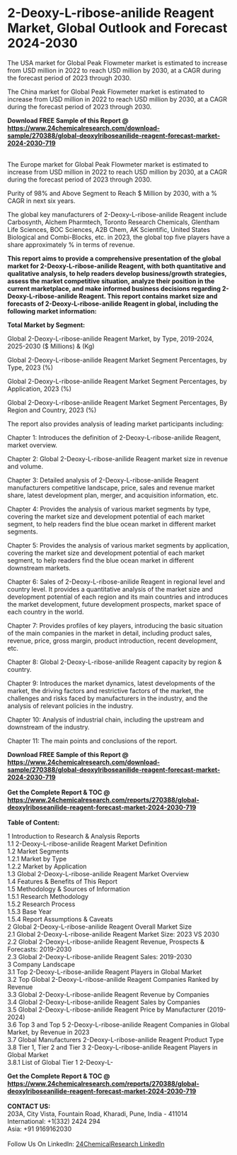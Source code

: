 <h1>2-Deoxy-L-ribose-anilide Reagent Market, Global Outlook and Forecast 2024-2030</h1><p>The USA market for Global Peak Flowmeter market is estimated to increase from USD million in 2022 to reach USD million by 2030, at a CAGR during the forecast period of 2023 through 2030.</p><p>
</p><p>The China market for Global Peak Flowmeter market is estimated to increase from USD million in 2022 to reach USD million by 2030, at a CAGR during the forecast period of 2023 through 2030.</p><div><b>Download FREE Sample of this Report @ 
            <a href="https://www.24chemicalresearch.com/download-sample/270388/global-deoxylriboseanilide-reagent-forecast-market-2024-2030-719">
            https://www.24chemicalresearch.com/download-sample/270388/global-deoxylriboseanilide-reagent-forecast-market-2024-2030-719</a></b></div><br><p>
</p><p>The Europe market for Global Peak Flowmeter market is estimated to increase from USD million in 2022 to reach USD million by 2030, at a CAGR during the forecast period of 2023 through 2030.</p><p>
Purity of 98% and Above Segment to Reach $ Million by 2030, with a % CAGR in next six years.</p><p>
The global key manufacturers of 2-Deoxy-L-ribose-anilide Reagent include Carbosynth, Alchem Pharmtech, Toronto Research Chemicals, Glentham Life Sciences, BOC Sciences, A2B Chem, AK Scientific, United States Biological and Combi-Blocks, etc. in 2023, the global top five players have a share approximately % in terms of revenue.</p><p>
<strong>This report aims to provide a comprehensive presentation of the global market for 2-Deoxy-L-ribose-anilide Reagent, with both quantitative and qualitative analysis, to help readers develop business/growth strategies, assess the market competitive situation, analyze their position in the current marketplace, and make informed business decisions regarding 2-Deoxy-L-ribose-anilide Reagent. This report contains market size and forecasts of 2-Deoxy-L-ribose-anilide Reagent in global, including the following market information:</strong></p><p>
</p><p>
<strong>Total Market by Segment:</strong></p><p>
Global 2-Deoxy-L-ribose-anilide Reagent Market, by Type, 2019-2024, 2025-2030 ($ Millions) &amp; (Kg)</p><p>
Global 2-Deoxy-L-ribose-anilide Reagent Market Segment Percentages, by Type, 2023 (%)</p><p>
</p><p>
Global 2-Deoxy-L-ribose-anilide Reagent Market Segment Percentages, by Application, 2023 (%)</p><p>
</p><p>
Global 2-Deoxy-L-ribose-anilide Reagent Market Segment Percentages, By Region and Country, 2023 (%)</p><p>
</p><p>
The report also provides analysis of leading market participants including:</p><p>
</p><p>
</p><p>
Chapter 1: Introduces the definition of 2-Deoxy-L-ribose-anilide Reagent, market overview.</p><p>
Chapter 2: Global 2-Deoxy-L-ribose-anilide Reagent market size in revenue and volume.</p><p>
Chapter 3: Detailed analysis of 2-Deoxy-L-ribose-anilide Reagent manufacturers competitive landscape, price, sales and revenue market share, latest development plan, merger, and acquisition information, etc.</p><p>
Chapter 4: Provides the analysis of various market segments by type, covering the market size and development potential of each market segment, to help readers find the blue ocean market in different market segments.</p><p>
Chapter 5: Provides the analysis of various market segments by application, covering the market size and development potential of each market segment, to help readers find the blue ocean market in different downstream markets.</p><p>
Chapter 6: Sales of 2-Deoxy-L-ribose-anilide Reagent in regional level and country level. It provides a quantitative analysis of the market size and development potential of each region and its main countries and introduces the market development, future development prospects, market space of each country in the world.</p><p>
Chapter 7: Provides profiles of key players, introducing the basic situation of the main companies in the market in detail, including product sales, revenue, price, gross margin, product introduction, recent development, etc.</p><p>
Chapter 8: Global 2-Deoxy-L-ribose-anilide Reagent capacity by region &amp; country.</p><p>
Chapter 9: Introduces the market dynamics, latest developments of the market, the driving factors and restrictive factors of the market, the challenges and risks faced by manufacturers in the industry, and the analysis of relevant policies in the industry.</p><p>
Chapter 10: Analysis of industrial chain, including the upstream and downstream of the industry.</p><p>
Chapter 11: The main points and conclusions of the report.</p><div><b>Download FREE Sample of this Report @ 
            <a href="https://www.24chemicalresearch.com/download-sample/270388/global-deoxylriboseanilide-reagent-forecast-market-2024-2030-719">
            https://www.24chemicalresearch.com/download-sample/270388/global-deoxylriboseanilide-reagent-forecast-market-2024-2030-719</a></b></div><br><div><b>Get the Complete Report & TOC @ 
            <a href="https://www.24chemicalresearch.com/reports/270388/global-deoxylriboseanilide-reagent-forecast-market-2024-2030-719">
            https://www.24chemicalresearch.com/reports/270388/global-deoxylriboseanilide-reagent-forecast-market-2024-2030-719</a></b></div><br>
            <b>Table of Content:</b><p>1 Introduction to Research & Analysis Reports<br />
    1.1 2-Deoxy-L-ribose-anilide Reagent Market Definition<br />
    1.2 Market Segments<br />
        1.2.1 Market by Type<br />
        1.2.2 Market by Application<br />
    1.3 Global 2-Deoxy-L-ribose-anilide Reagent Market Overview<br />
    1.4 Features & Benefits of This Report<br />
    1.5 Methodology & Sources of Information<br />
        1.5.1 Research Methodology<br />
        1.5.2 Research Process<br />
        1.5.3 Base Year<br />
        1.5.4 Report Assumptions & Caveats<br />
2 Global 2-Deoxy-L-ribose-anilide Reagent Overall Market Size<br />
    2.1 Global 2-Deoxy-L-ribose-anilide Reagent Market Size: 2023 VS 2030<br />
    2.2 Global 2-Deoxy-L-ribose-anilide Reagent Revenue, Prospects & Forecasts: 2019-2030<br />
    2.3 Global 2-Deoxy-L-ribose-anilide Reagent Sales: 2019-2030<br />
3 Company Landscape<br />
    3.1 Top 2-Deoxy-L-ribose-anilide Reagent Players in Global Market<br />
    3.2 Top Global 2-Deoxy-L-ribose-anilide Reagent Companies Ranked by Revenue<br />
    3.3 Global 2-Deoxy-L-ribose-anilide Reagent Revenue by Companies<br />
    3.4 Global 2-Deoxy-L-ribose-anilide Reagent Sales by Companies<br />
    3.5 Global 2-Deoxy-L-ribose-anilide Reagent Price by Manufacturer (2019-2024)<br />
    3.6 Top 3 and Top 5 2-Deoxy-L-ribose-anilide Reagent Companies in Global Market, by Revenue in 2023<br />
    3.7 Global Manufacturers 2-Deoxy-L-ribose-anilide Reagent Product Type<br />
    3.8 Tier 1, Tier 2 and Tier 3 2-Deoxy-L-ribose-anilide Reagent Players in Global Market<br />
        3.8.1 List of Global Tier 1 2-Deoxy-L-</p><div><b>Get the Complete Report & TOC @ 
            <a href="https://www.24chemicalresearch.com/reports/270388/global-deoxylriboseanilide-reagent-forecast-market-2024-2030-719">
            https://www.24chemicalresearch.com/reports/270388/global-deoxylriboseanilide-reagent-forecast-market-2024-2030-719</a></b></div><br><b>CONTACT US:</b><br>
            203A, City Vista, Fountain Road, Kharadi, Pune, India - 411014<br>
            International: +1(332) 2424 294<br>
            Asia: +91 9169162030 <br><br>
            Follow Us On LinkedIn: <a href="https://www.linkedin.com/company/24chemicalresearch/">24ChemicalResearch LinkedIn</a>
